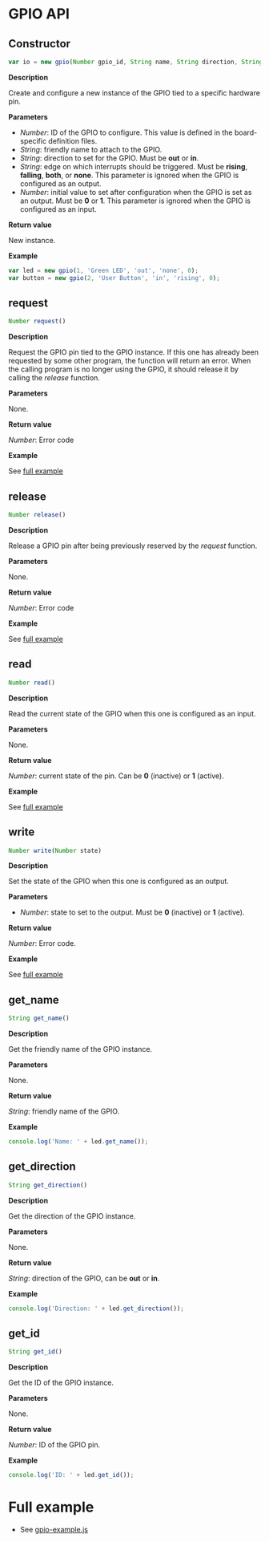 # GPIO API 

## Constructor

```javascript
var io = new gpio(Number gpio_id, String name, String direction, String edge, Number init_value);
```

**Description**

Create and configure a new instance of the GPIO tied to a specific hardware pin.

**Parameters**

 - *Number*: ID of the GPIO to configure. This value is defined in the board-specific
definition files.
 - *String*: friendly name to attach to the GPIO.
 - *String*: direction to set for the GPIO. Must be **out** or **in**.
 - *String*: edge on which interrupts should be triggered. Must be **rising**, **falling**, **both**, or
**none**. This parameter is ignored when the GPIO is configured as an output.
 - *Number*: initial value to set after configuration when the GPIO is set as an output. Must be **0** or **1**. This parameter is ignored when the GPIO is configured as an input.

**Return value**

New instance.

**Example**

```javascript
var led = new gpio(1, 'Green LED', 'out', 'none', 0);
var button = new gpio(2, 'User Button', 'in', 'rising', 0);
```

## request

```javascript
Number request()
```

**Description**

Request the GPIO pin tied to the GPIO instance. If this one has
already been requested by some other program, the function will return
an error. When the calling program is no longer using the GPIO, it should
release it by calling the *release* function.

**Parameters**

None.

**Return value**

*Number*: Error code

**Example**

See [full example](#full-example)

## release

```javascript
Number release()
```

**Description**

Release a GPIO pin after being previously reserved by the *request*
function.

**Parameters**

None.

**Return value**

*Number*: Error code

**Example**

See [full example](#full-example)

## read

```javascript
Number read()
```

**Description**

Read the current state of the GPIO when this one is configured as an input.

**Parameters**

None.

**Return value**

*Number*: current state of the pin. Can be **0** (inactive) or **1** (active).

**Example**

See [full example](#full-example)

## write

```javascript
Number write(Number state)
```

**Description**

Set the state of the GPIO when this one is configured as an output.

**Parameters**

 - *Number*: state to set to the output. Must be **0** (inactive) or **1** (active).

**Return value**

*Number*: Error code.

**Example**

See [full example](#full-example)

## get_name

```javascript
String get_name()
```

**Description**

Get the friendly name of the GPIO instance.

**Parameters**

None.

**Return value**

*String*: friendly name of the GPIO.

**Example**

```javascript
console.log('Name: ' + led.get_name());
```

## get_direction

```javascript
String get_direction()
```

**Description**

Get the direction of the GPIO instance.

**Parameters**

None.

**Return value**

*String*: direction of the GPIO, can be **out** or **in**.

**Example**

```javascript
console.log('Direction: ' + led.get_direction());
```

## get_id

```javascript
String get_id()
```

**Description**

Get the ID of the GPIO instance.

**Parameters**

None.

**Return value**

*Number*: ID of the GPIO pin.

**Example**

```javascript
console.log('ID: ' + led.get_id());
```

# Full example

   * See [gpio-example.js](/examples/gpio-example.js)
